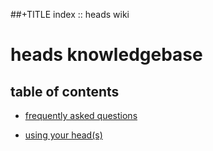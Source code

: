 ##+TITLE index :: heads wiki

heads knowledgebase
===================

table of contents
-----------------

* [frequently asked questions](/wiki/faq/)

* [using your head(s)](/wiki/usingheads.html)
